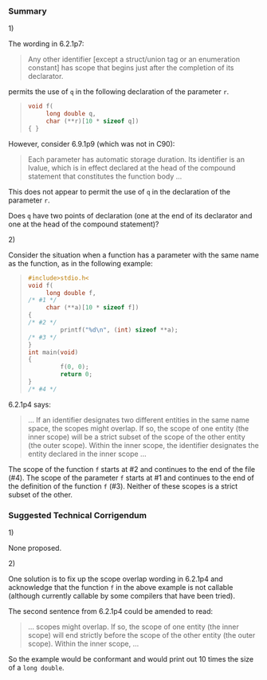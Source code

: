 ### Summary

1\)

The wording in 6.2.1p7:

> Any other identifier \[except a struct/union tag or an enumeration constant\]
> has scope that begins just after the completion of its declarator.

permits the use of `q` in the following declaration of the parameter `r`.

> ```c
> void f(
>      long double q,
>      char (**r)[10 * sizeof q])
> { }
> ```

However, consider 6.9.1p9 (which was not in C90):

> Each parameter has automatic storage duration. Its identifier is an lvalue,
> which is in effect declared at the head of the compound statement that
> constitutes the function body ...

This does not appear to permit the use of `q` in the declaration of the
parameter `r`.

Does `q` have two points of declaration (one at the end of its declarator and
one at the head of the compound statement)?

2\)

Consider the situation when a function has a parameter with the same name as the
function, as in the following example:

> ```c
> #include>stdio.h<
> void f(
>      long double f,
> /* #1 */
>      char (**a)[10 * sizeof f])
> {
> /* #2 */
>          printf("%d\n", (int) sizeof **a);
> /* #3 */
> }
> int main(void)
> {
>          f(0, 0);
>          return 0;
> }
> /* #4 */
> ```

6.2.1p4 says:

> ... If an identifier designates two different entities in the same name space,
> the scopes might overlap. If so, the scope of one entity (the inner scope) will
> be a strict subset of the scope of the other entity (the outer scope). Within
> the inner scope, the identifier designates the entity declared in the inner
> scope ...

The scope of the function `f` starts at #2 and continues to the end of the file
(#4). The scope of the parameter `f` starts at #1 and continues to the end of
the definition of the function `f` (#3). Neither of these scopes is a strict
subset of the other.

### Suggested Technical Corrigendum

1\)

None proposed.

2\)

One solution is to fix up the scope overlap wording in 6.2.1p4 and acknowledge
that the function `f` in the above example is not callable (although currently
callable by some compilers that have been tried).

The second sentence from 6.2.1p4 could be amended to read:

> ... scopes might overlap. If so, the scope of one entity (the inner scope) will
> end strictly before the scope of the other entity (the outer scope). Within the
> inner scope, ...

So the example would be conformant and would print out 10 times the size of a
`long double`.

